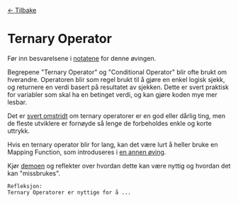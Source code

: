 [<- Tilbake](/README.md#arbeidskrav)

# Ternary Operator

Før inn besvarelsene i [notatene](/Notes/Exercises/2/README.md#ternary-operator) for denne øvingen.

Begrepene "Ternary Operator" og "Conditional Operator" blir ofte brukt om hverandre.
Operatoren blir som regel brukt til å gjøre en enkel logisk sjekk,
og returnere en verdi basert på resultatet av sjekken. Dette er svert praktisk
for variabler som skal ha en betinget verdi, og kan gjøre koden mye mer lesbar.

Det er [svert omstridt](https://www.quora.com/Why-are-ternary-operators-bad) om ternary operatorer er en god eller dårlig ting,
men de fleste utviklere er fornøyde så lenge de forbeholdes enkle og korte uttrykk.

Hvis en ternary operator blir for lang, kan det være lurt å heller bruke en Mapping Function,
som introduseres i [en annen øving](/Exercises/MappingFunctions/README.md).

Kjør [demoen](Ternaries.ino) og reflekter over hvordan dette kan være nyttig og hvordan det kan "missbrukes".

```
Refleksjon:
Ternary Operatorer er nyttige for å ...
```
